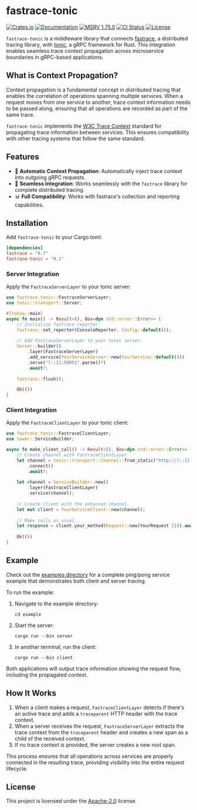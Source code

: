 # fastrace-tonic

[![Crates.io](https://img.shields.io/crates/v/fastrace-tonic.svg?style=flat-square&logo=rust)](https://crates.io/crates/fastrace-tonic)
[![Documentation](https://img.shields.io/docsrs/fastrace-tonic?style=flat-square&logo=rust)](https://docs.rs/fastrace-tonic/)
[![MSRV 1.75.0](https://img.shields.io/badge/MSRV-1.75.0-green?style=flat-square&logo=rust)](https://www.whatrustisit.com)
[![CI Status](https://img.shields.io/github/actions/workflow/status/fast/fastrace-tonic/ci.yml?style=flat-square&logo=github)](https://github.com/fast/fastrace-tonic/actions)
[![License](https://img.shields.io/crates/l/fastrace-tonic?style=flat-square)](https://github.com/fast/fastrace-tonic/blob/main/LICENSE)

`fastrace-tonic` is a middleware library that connects [fastrace](https://crates.io/crates/fastrace), a distributed tracing library, with [tonic](https://crates.io/crates/tonic), a gRPC framework for Rust. This integration enables seamless trace context propagation across microservice boundaries in gRPC-based applications.

## What is Context Propagation?

Context propagation is a fundamental concept in distributed tracing that enables the correlation of operations spanning multiple services. When a request moves from one service to another, trace context information needs to be passed along, ensuring that all operations are recorded as part of the same trace.

`fastrace-tonic` implements the [W3C Trace Context](https://www.w3.org/TR/trace-context/) standard for propagating trace information between services. This ensures compatibility with other tracing systems that follow the same standard.

## Features

- 🔄 **Automatic Context Propagation**: Automatically inject trace context into outgoing gRPC requests.
- 🌉 **Seamless Integration**: Works seamlessly with the `fastrace` library for complete distributed tracing.
- 📊 **Full Compatibility**: Works with fastrace's collection and reporting capabilities.

## Installation

Add `fastrace-tonic` to your Cargo.toml:

```toml
[dependencies]
fastrace = "0.7"
fastrace-tonic = "0.1"
```

### Server Integration

Apply the `FastraceServerLayer` to your tonic server:

```rust
use fastrace_tonic::FastraceServerLayer;
use tonic::transport::Server;

#[tokio::main]
async fn main() -> Result<(), Box<dyn std::error::Error>> {
    // Initialize fastrace reporter.
    fastrace::set_reporter(ConsoleReporter, Config::default());
    
    // Add FastraceServerLayer to your tonic server.
    Server::builder()
        .layer(FastraceServerLayer)
        .add_service(YourServiceServer::new(YourService::default()))
        .serve("[::1]:50051".parse()?)
        .await?;
    
    fastrace::flush();

    Ok(())
}
```

### Client Integration

Apply the `FastraceClientLayer` to your tonic client:

```rust
use fastrace_tonic::FastraceClientLayer;
use tower::ServiceBuilder;

async fn make_client_call() -> Result<(), Box<dyn std::error::Error>> {
    // Create channel with FastraceClientLayer.
    let channel = tonic::transport::Channel::from_static("http://[::1]:50051")
        .connect()
        .await?;
        
    let channel = ServiceBuilder::new()
        .layer(FastraceClientLayer)
        .service(channel);
        
    // Create client with the enhanced channel.
    let mut client = YourServiceClient::new(channel);
    
    // Make calls as usual.
    let response = client.your_method(Request::new(YourRequest {})).await?;
    
    Ok(())
}
```

## Example

Check out the [examples directory](https://github.com/fast/fastrace-tonic/tree/main/example) for a complete ping/pong service example that demonstrates both client and server tracing.

To run the example:

1. Navigate to the example directory:
    ```
    cd example
    ```

2. Start the server:
   ```
   cargo run --bin server
   ```

3. In another terminal, run the client:
   ```
   cargo run --bin client
   ```

Both applications will output trace information showing the request flow, including the propagated context.

## How It Works

1. When a client makes a request, `FastraceClientLayer` detects if there's an active trace and adds a `traceparent` HTTP header with the trace context.
2. When a server receives the request, `FastraceServerLayer` extracts the trace context from the `traceparent` header and creates a new span as a child of the received context.
3. If no trace context is provided, the server creates a new root span.

This process ensures that all operations across services are properly connected in the resulting trace, providing visibility into the entire request lifecycle.

## License

This project is licensed under the [Apache-2.0](./LICENSE) license.
